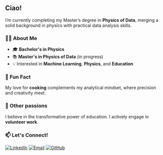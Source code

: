 ## Ciao!

I’m currently completing my Master’s degree in **Physics of Data**, merging a solid background in physics with practical data analysis skills.  

### 👨‍🔬 About Me
- 🎓 **Bachelor's in Physics** 
- 📚 **Master's in Physics of Data** (in progress)
- 💡 Interested in **Machine Learning**, **Physics**, and **Education**


### 🍳 Fun Fact
My love for **cooking** complements my analytical mindset, where precision and creativity meet.

### 🌱 Other passions
I believe in the transformative power of education. I actively engage in **volunteer work**.

### 📫 Let's Connect!
[![LinkedIn](https://img.shields.io/badge/LinkedIn-0A66C2?style=for-the-badge&logo=linkedin&logoColor=white)](https://www.linkedin.com/in/filippo-orlando-3784ba2a3/) 
[![Email](https://img.shields.io/badge/Email-D14836?style=for-the-badge&logo=gmail&logoColor=white)](mailto:filippoorlando11@gmail.com) 
[![GitHub](https://img.shields.io/badge/GitHub-181717?style=for-the-badge&logo=github&logoColor=white)](https://github.com/Filorland)
